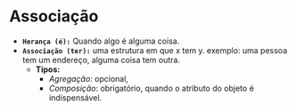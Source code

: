 # Associação

- **`Herança (é):`** Quando algo é alguma coisa.
- **`Associação (ter):`** uma estrutura em que x tem y.  exemplo: uma pessoa tem um endereço, alguma coisa tem outra.
    - **Tipos:**
      - *Agregação*: opcional, 
      - *Composição*: obrigatório, quando o atributo do objeto é indispensável.

